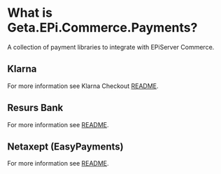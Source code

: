 # What is Geta.EPi.Commerce.Payments?

A collection of payment libraries to integrate with EPiServer Commerce.

## Klarna
For more information see Klarna Checkout [README](https://github.com/Geta/EPi.Commerce.Payments/tree/master/Geta.EPi.Commerce.Payments.Klarna.Checkout).

## Resurs Bank
For more information see [README](https://github.com/Geta/EPi.Commerce.Payments/blob/master/ResursBank/README.md).

## Netaxept (EasyPayments)
For more information see [README](https://github.com/Geta/EPi.Commerce.Payments/blob/master/Netaxept/README.md).
